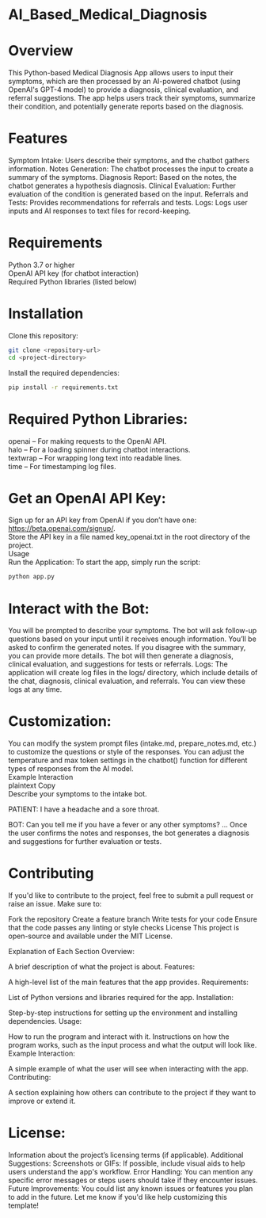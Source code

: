 # AI_Based_Medical_Diagnosis

# Overview
This Python-based Medical Diagnosis App allows users to input their symptoms, which are then processed by an AI-powered chatbot (using OpenAI's GPT-4 model) to provide a diagnosis, clinical evaluation, and referral suggestions. The app helps users track their symptoms, summarize their condition, and potentially generate reports based on the diagnosis.

# Features
Symptom Intake: Users describe their symptoms, and the chatbot gathers information.
Notes Generation: The chatbot processes the input to create a summary of the symptoms.
Diagnosis Report: Based on the notes, the chatbot generates a hypothesis diagnosis.
Clinical Evaluation: Further evaluation of the condition is generated based on the input.
Referrals and Tests: Provides recommendations for referrals and tests.
Logs: Logs user inputs and AI responses to text files for record-keeping.

# Requirements
Python 3.7 or higher  
OpenAI API key (for chatbot interaction)   
Required Python libraries (listed below)

# Installation
Clone this repository:

```bash
git clone <repository-url>
cd <project-directory>
```

Install the required dependencies:

```bash
pip install -r requirements.txt
```

# Required Python Libraries:

openai – For making requests to the OpenAI API.  
halo – For a loading spinner during chatbot interactions.  
textwrap – For wrapping long text into readable lines.  
time – For timestamping log files.

# Get an OpenAI API Key:

Sign up for an API key from OpenAI if you don’t have one: https://beta.openai.com/signup/.  
Store the API key in a file named key_openai.txt in the root directory of the project.  
Usage  
Run the Application: To start the app, simply run the script:

```bash
python app.py
```

# Interact with the Bot:

You will be prompted to describe your symptoms.
The bot will ask follow-up questions based on your input until it receives enough information.
You’ll be asked to confirm the generated notes. If you disagree with the summary, you can provide more details.
The bot will then generate a diagnosis, clinical evaluation, and suggestions for tests or referrals.
Logs: The application will create log files in the logs/ directory, which include details of the chat, diagnosis, clinical evaluation, and referrals. You can view these logs at any time.

# Customization:

You can modify the system prompt files (intake.md, prepare_notes.md, etc.) to customize the questions or style of the responses.
You can adjust the temperature and max token settings in the chatbot() function for different types of responses from the AI model.  
Example Interaction  
plaintext
Copy  
Describe your symptoms to the intake bot.

PATIENT: I have a headache and a sore throat.

BOT: Can you tell me if you have a fever or any other symptoms?
...
Once the user confirms the notes and responses, the bot generates a diagnosis and suggestions for further evaluation or tests.

# Contributing

If you'd like to contribute to the project, feel free to submit a pull request or raise an issue. Make sure to:

Fork the repository
Create a feature branch
Write tests for your code
Ensure that the code passes any linting or style checks
License
This project is open-source and available under the MIT License.

Explanation of Each Section
Overview:

A brief description of what the project is about.
Features:

A high-level list of the main features that the app provides.
Requirements:

List of Python versions and libraries required for the app.
Installation:

Step-by-step instructions for setting up the environment and installing dependencies.
Usage:

How to run the program and interact with it.
Instructions on how the program works, such as the input process and what the output will look like.
Example Interaction:

A simple example of what the user will see when interacting with the app.
Contributing:

A section explaining how others can contribute to the project if they want to improve or extend it.

# License:

Information about the project’s licensing terms (if applicable).
Additional Suggestions:
Screenshots or GIFs: If possible, include visual aids to help users understand the app's workflow.
Error Handling: You can mention any specific error messages or steps users should take if they encounter issues.
Future Improvements: You could list any known issues or features you plan to add in the future.
Let me know if you'd like help customizing this template!
